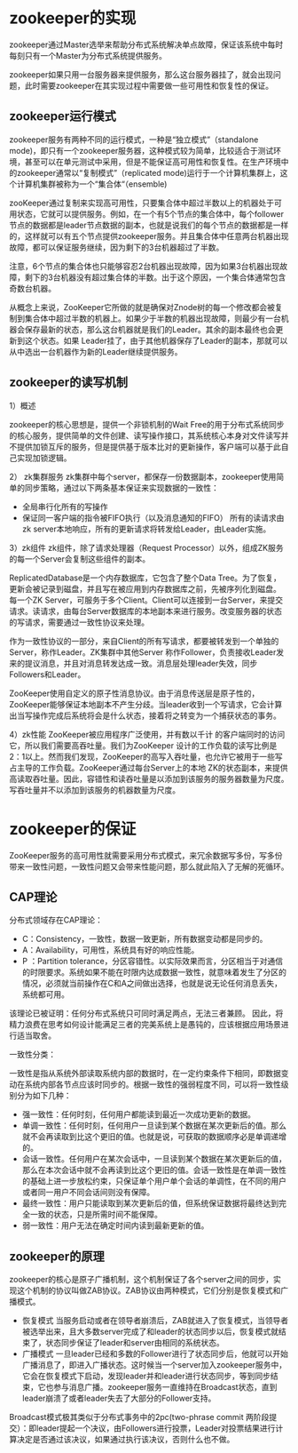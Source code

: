 # zookeeper的实现
zookeeper通过Master选举来帮助分布式系统解决单点故障，保证该系统中每时每刻只有一个Master为分布式系统提供服务。

zookeeper如果只用一台服务器来提供服务，那么这台服务器挂了，就会出现问题，此时需要zookeeper在其实现过程中需要做一些可用性和恢复性的保证。

## zookeeper运行模式
zookeeper服务有两种不同的运行模式，一种是“独立模式”（standalone mode)，即只有一个zookeeper服务器，这种模式较为简单，比较适合于测试环境，甚至可以在单元测试中采用，但是不能保证高可用性和恢复性。在生产环境中的zookeeper通常以“复制模式”（replicated mode)运行于一个计算机集群上，这个计算机集群被称为一个“集合体“（ensemble)

zooKeeper通过复制来实现高可用性，只要集合体中超过半数以上的机器处于可用状态，它就可以提供服务。例如，在一个有5个节点的集合体中，每个follower节点的数据都是leader节点数据的副本，也就是说我们的每个节点的数据都是一样的，这样就可以有五个节点提供zookeeper服务。并且集合体中任意两台机器出现故障，都可以保证服务继续，因为剩下的3台机器超过了半数。

注意，6个节点的集合体也只能够容忍2台机器出现故障，因为如果3台机器出现故障，剩下的3台机器没有超过集合体的半数。出于这个原因，一个集合体通常包含奇数台机器。

从概念上来说，ZooKeeper它所做的就是确保对Znode树的每一个修改都会被复制到集合体中超过半数的机器上。如果少于半数的机器出现故障，则最少有一台机器会保存最新的状态，那么这台机器就是我们的Leader。其余的副本最终也会更新到这个状态。如果 Leader挂了，由于其他机器保存了Leader的副本，那就可以从中选出一台机器作为新的Leader继续提供服务。

## zookeeper的读写机制
1）概述

zookeeper的核心思想是，提供一个非锁机制的Wait Free的用于分布式系统同步的核心服务，提供简单的文件创建、读写操作接口，其系统核心本身对文件读写并不提供加锁互斥的服务，但是提供基于版本比对的更新操作，客户端可以基于此自己实现加锁逻辑。

2） zk集群服务
zk集群中每个server，都保存一份数据副本，zookeeper使用简单的同步策略，通过以下两条基本保证来实现数据的一致性：
- 全局串行化所有的写操作
- 保证同一客户端的指令被FIFO执行（以及消息通知的FIFO）
所有的读请求由zk server本地响应，所有的更新请求将转发给Leader，由Leader实施。

3）zk组件
zk组件，除了请求处理器（Request Processor）以外，组成ZK服务的每一个Server会复制这些组件的副本。

ReplicatedDatabase是一个内存数据库，它包含了整个Data Tree。为了恢复，更新会被记录到磁盘，并且写在被应用到内存数据库之前，先被序列化到磁盘。
每一个ZK Server，可服务于多个Client。Client可以连接到一台Server，来提交请求。读请求，由每台Server数据库的本地副本来进行服务。改变服务器的状态的写请求，需要通过一致性协议来处理。

作为一致性协议的一部分，来自Client的所有写请求，都要被转发到一个单独的Server，称作Leader。ZK集群中其他Server 称作Follower，负责接收Leader发来的提议消息，并且对消息转发达成一致。消息层处理leader失效，同步Followers和Leader。

ZooKeeper使用自定义的原子性消息协议。由于消息传送层是原子性的，ZooKeeper能够保证本地副本不产生分歧。当leader收到一个写请求，它会计算出当写操作完成后系统将会是什么状态，接着将之转变为一个捕获状态的事务。

4）zk性能
ZooKeeper被应用程序广泛使用，并有数以千计 的客户端同时的访问它，所以我们需要高吞吐量。我们为ZooKeeper 设计的工作负载的读写比例是 2：1以上。然而我们发现，ZooKeeper的高写入吞吐量，也允许它被用于一些写占主导的工作负载。ZooKeeper通过每台Server上的本地 ZK的状态副本，来提供高读取吞吐量。因此，容错性和读吞吐量是以添加到该服务的服务器数量为尺度。写吞吐量并不以添加到该服务的机器数量为尺度。

# zookeeper的保证
ZooKeeper服务的高可用性就需要采用分布式模式，来冗余数据写多份，写多份带来一致性问题，一致性问题又会带来性能问题，那么就此陷入了无解的死循环。

## CAP理论
分布式领域存在CAP理论：
- C：Consistency，一致性，数据一致更新，所有数据变动都是同步的。
- A：Availability，可用性，系统具有好的响应性能。
- P ：Partition tolerance，分区容错性。以实际效果而言，分区相当于对通信的时限要求。系统如果不能在时限内达成数据一致性，就意味着发生了分区的情况，必须就当前操作在C和A之间做出选择，也就是说无论任何消息丢失，系统都可用。

该理论已被证明：任何分布式系统只可同时满足两点，无法三者兼顾。 因此，将精力浪费在思考如何设计能满足三者的完美系统上是愚钝的，应该根据应用场景进行适当取舍。

一致性分类：

一致性是指从系统外部读取系统内部的数据时，在一定约束条件下相同，即数据变动在系统内部各节点应该时同步的。根据一致性的强弱程度不同，可以将一致性级别分为如下几种：
- 强一致性：任何时刻，任何用户都能读到最近一次成功更新的数据。
- 单调一致性：任何时刻，任何用户一旦读到某个数据在某次更新后的值。那么就不会再读取到比这个更旧的值。也就是说，可获取的数据顺序必是单调递增的。
- 会话一致性。任何用户在某次会话中，一旦读到某个数据在某次更新后的值，那么在本次会话中就不会再读到比这个更旧的值。会话一致性是在单调一致性的基础上进一步放松约束，只保证单个用户单个会话的单调性，在不同的用户或者同一用户不同会话间则没有保障。
- 最终一致性：用户只能读取到某次更新后的值，但系统保证数据将最终达到完全一致的状态，只是所需时间不能保障。
- 弱一致性：用户无法在确定时间内读到最新更新的值。

## zookeeper的原理
zookeeper的核心是原子广播机制，这个机制保证了各个server之间的同步，实现这个机制的协议叫做ZAB协议。ZAB协议由两种模式，它们分别是恢复模式和广播模式。
- 恢复模式
当服务启动或者在领导者崩溃后，ZAB就进入了恢复模式，当领导者被选举出来，且大多数server完成了和leader的状态同步以后，恢复模式就结束了，状态同步保证了leader和server由相同的系统状态。
- 广播模式
一旦leader已经和多数的Follower进行了状态同步后，他就可以开始广播消息了，即进入广播状态。这时候当一个server加入zookeeper服务中，它会在恢复模式下启动，发现leader并和leader进行状态同步，等到同步结束，它也参与消息广播。zookeeper服务一直维持在Broadcast状态，直到leader崩溃了或者leader失去了大部分的Follower支持。

Broadcast模式极其类似于分布式事务中的2pc(two-phrase commit 两阶段提交）：即leader提起一个决议，由Followers进行投票，Leader对投票结果进行计算决定是否通过该决议，如果通过执行该决议，否则什么也不做。

